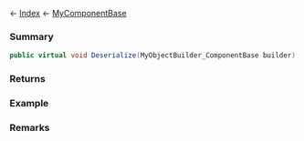 ← [Index](Api-Index) ← [MyComponentBase](VRage.Game.Components.MyComponentBase)

### Summary

```csharp
public virtual void Deserialize(MyObjectBuilder_ComponentBase builder)
```

### Returns

### Example

### Remarks

